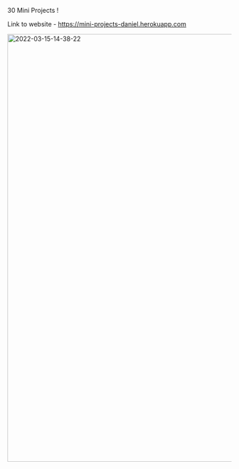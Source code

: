 30 Mini Projects !

Link to website - https://mini-projects-daniel.herokuapp.com


<img width="960" alt="2022-03-15-14-38-22" src="https://user-images.githubusercontent.com/35144794/158379390-7b9ed68d-909d-470c-b8b4-9a00b16a958f.png">
